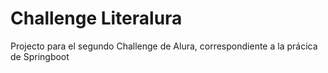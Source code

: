 # Challenge Literalura

Projecto para el segundo Challenge de Alura, correspondiente a la prácica de Springboot
